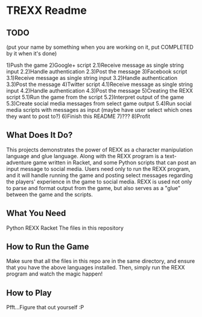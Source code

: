 TREXX Readme
============

TODO
-------------------------------------------------------------------------------------------------
(put your name by something when you are working on it, put COMPLETED by it when it's done)

1)Push the game
2)Google+ script
   2.1)Receive message as single string input
   2.2)Handle authentication
   2.3)Post the message
3)Facebook script
   3.1)Receive message as single string input
   3.2)Handle authentication
   3.3)Post the message
4)Twitter script
   4.1)Receive message as single string input
   4.2)Handle authentication
   4.3)Post the message
5)Creating the REXX script
   5.1)Run the game from the script
   5.2)Interpret output of the game
   5.3)Create social media messages from select game output
   5.4)Run social media scripts with messages as input (maybe have user select which ones they want to post to?)
6)Finish this README
7)???
8)Profit


What Does It Do?
----------------
This projects demonstrates the power of REXX as a character manipulation language and glue language.  Along with the REXX program is a text-adventure game written in Racket, and some Python scripts that can post an input message to social media.  Users need only to run the REXX program, and it will handle running the game and posting select messages regarding the players' experience in the game to social media.  REXX is used not only to parse and format output from the game, but also serves as a "glue" between the game and the scripts.

What You Need
-------------
Python
REXX
Racket
The files in this repository

How to Run the Game
-------------------
Make sure that all the files in this repo are in the same directory, and ensure that you have the above languages installed.  Then, simply run the REXX program and watch the magic happen!


How to Play
-----------
Pfft...Figure that out yourself :P